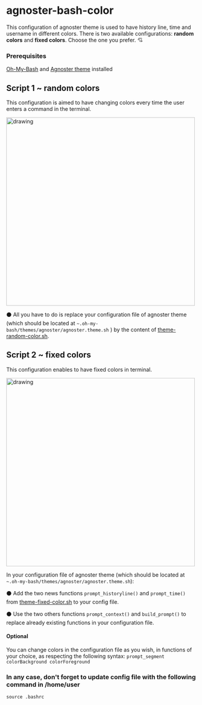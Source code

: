 # agnoster-bash-color
This configuration of agnoster theme is used to have history line, time and username in different colors. There is two available configurations: **random colors** and **fixed colors**. Choose the one you prefer. :cupid:

### Prerequisites

[Oh-My-Bash](https://ohmybash.nntoan.com/) and [Agnoster theme](https://github.com/ohmybash/oh-my-bash/wiki/Themes) installed


## Script 1 ~ random colors

This configuration is aimed to have changing colors every time the user enters a command in the terminal.

<img src="https://github.com/manialinux/agnoster-bash-color/blob/main/agnoster-bash-random-color.png" alt="drawing" width="500"/>

:black_circle: All you have to do is replace your configuration file of agnoster theme (which should be located at `~.oh-my-bash/themes/agnoster/agnoster.theme.sh` ) by the content of [theme-random-color.sh](https://github.com/manialinux/agnoster-bash-color/blob/main/theme-random-color.sh).


## Script 2 ~ fixed colors 

This configuration enables to have fixed colors in terminal.

<img src="https://github.com/manialinux/agnoster-bash-color/blob/main/agnoster-bash-fixed-color.png" alt="drawing" width="500"/>

In your configuration file of agnoster theme (which should be located at `~.oh-my-bash/themes/agnoster/agnoster.theme.sh`):

:black_circle: Add the two news functions `prompt_historyline()` and `prompt_time()` from [theme-fixed-color.sh](https://github.com/manialinux/agnoster-bash-color/blob/main/theme-fixed-color.sh) to your config file.

:black_circle: Use the two others functions `prompt_context()` and `build_prompt()` to replace already existing functions in your configuration file.



#### Optional

You can change colors in the configuration file as you wish, in functions of your choice, as respecting the following syntax:
`prompt_segment colorBackground colorForeground`

### In any case, don't forget to update config file with the following command in /home/user
`source .bashrc`
